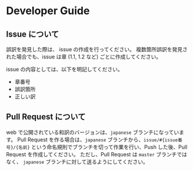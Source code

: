# Developer Guide
## Issue について

誤訳を発見した際は、 issue の作成を行ってください。
複数箇所誤訳を発見された場合でも、issue は章 (1.1, 1.2 など) ごとに作成してください。

issue の内容としては、以下を明記してください。

* 章番号
* 誤訳箇所
* 正しい訳

## Pull Request について

web で公開されている和訳のバージョンは、`japanese` ブランチになっています。
Pull Request を作る場合は、`japanese` ブランチから、`issue/#{issue番号}/{名前}` という命名規則でブランチを切って作業を行い、Push した後、Pull Request を作成してください。
ただし、Pull Request は `master` ブランチではなく、 `japanese` ブランチに対して送るようにしてください。
